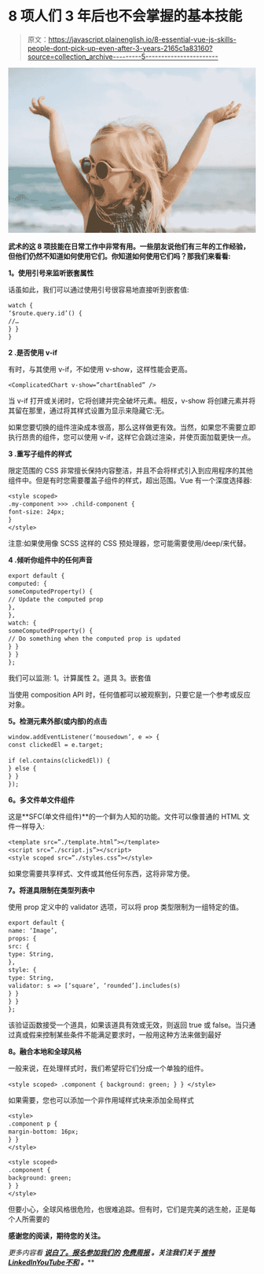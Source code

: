 # 8 项人们 3 年后也不会掌握的基本技能

> 原文：<https://javascript.plainenglish.io/8-essential-vue-js-skills-people-dont-pick-up-even-after-3-years-2165c1a83160?source=collection_archive---------5----------------------->

![](img/eb0aefb52536b4544b50de240540d185.png)

**武术的这 8 项技能在日常工作中非常有用。一些朋友说他们有三年的工作经验，但他们仍然不知道如何使用它们。你知道如何使用它们吗？那我们来看看:**

**1。使用引号来监听嵌套属性**

话虽如此，我们可以通过使用引号很容易地直接听到嵌套值:

```
watch {
‘$route.query.id’() {
//…
} }
}
```

**2 .是否使用 v-if**

有时，与其使用 v-if，不如使用 v-show，这样性能会更高。

```
<ComplicatedChart v-show=”chartEnabled” />
```

当 v-if 打开或关闭时，它将创建并完全破坏元素。相反，v-show 将创建元素并将其留在那里，通过将其样式设置为显示来隐藏它:无。

如果您要切换的组件渲染成本很高，那么这样做更有效。当然，如果您不需要立即执行昂贵的组件，您可以使用 v-if，这样它会跳过渲染，并使页面加载更快一点。

**3 .重写子组件的样式**

限定范围的 CSS 非常擅长保持内容整洁，并且不会将样式引入到应用程序的其他组件中。但是有时您需要覆盖子组件的样式，超出范围。Vue 有一个深度选择器:

```
<style scoped>
.my-component >>> .child-component {
font-size: 24px;
}
</style>
```

注意:如果使用像 SCSS 这样的 CSS 预处理器，您可能需要使用/deep/来代替。

**4 .倾听你组件中的任何声音**

```
export default {
computed: {
someComputedProperty() {
// Update the computed prop
},
},
watch: {
someComputedProperty() {
// Do something when the computed prop is updated
} }
} }
};
```

我们可以监测:
1。计算属性
2。道具
3。嵌套值

当使用 composition API 时，任何值都可以被观察到，只要它是一个参考或反应对象。

**5。检测元素外部(或内部)的点击**

```
window.addEventListener(‘mousedown’, e => {
const clickedEl = e.target;

if (el.contains(clickedEl)) {
} else {
} }
});
```

**6。多文件单文件组件**

这是**SFC(单文件组件)**的一个鲜为人知的功能。文件可以像普通的 HTML 文件一样导入:

```
<template src=”./template.html”></template>
<script src=”./script.js”></script>
<style scoped src=”./styles.css”></style>
```

如果您需要共享样式、文件或其他任何东西，这将非常方便。

**7。将道具限制在类型列表中**

使用 prop 定义中的 validator 选项，可以将 prop 类型限制为一组特定的值。

```
export default {
name: ‘Image’,
props: {
src: {
type: String,
},
style: {
type: String,
validator: s => [‘square’, ‘rounded’].includes(s)
} }
} }
};
```

该验证函数接受一个道具，如果该道具有效或无效，则返回 true 或 false。当只通过真或假来控制某些条件不能满足要求时，一般用这种方法来做到最好

**8。融合本地和全球风格**

一般来说，在处理样式时，我们希望将它们分成一个单独的组件。

`<style scoped>
.component {
background: green;
} }
</style>`

如果需要，您也可以添加一个非作用域样式块来添加全局样式

```
<style> 
.component p {
margin-bottom: 16px;
} }
</style>
```

```
<style scoped>
.component {
background: green;
} }
</style>
```

但要小心，全球风格很危险，也很难追踪。但有时，它们是完美的逃生舱，正是每个人所需要的

**感谢您的阅读，期待您的关注。**

*更多内容看* [***说白了。报名参加我们的***](https://plainenglish.io/) **[***免费周报***](http://newsletter.plainenglish.io/) *。关注我们关于* [***推特***](https://twitter.com/inPlainEngHQ)[***LinkedIn***](https://www.linkedin.com/company/inplainenglish/)*[***YouTube***](https://www.youtube.com/channel/UCtipWUghju290NWcn8jhyAw)*[***不和***](https://discord.gg/GtDtUAvyhW) *。*****